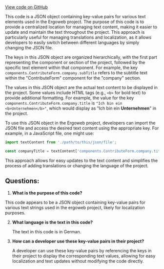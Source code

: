 [View code on GitHub](https://github.com/ergoplatform/ergoweb/content/locales/de.json)

This code is a JSON object containing key-value pairs for various text elements used in the Ergoweb project. The purpose of this code is to provide a centralized location for managing text content, making it easier to update and maintain the text throughout the project. This approach is particularly useful for managing translations and localization, as it allows developers to easily switch between different languages by simply changing the JSON file.

The keys in this JSON object are organized hierarchically, with the first part representing the component or section of the project, followed by the specific text element within that component. For example, the key `components.ContributeForm.company.subTitle` refers to the subtitle text within the "ContributeForm" component for the "company" section.

The values in this JSON object are the actual text content to be displayed in the project. Some values include HTML tags (e.g., `<b>` for bold text) to provide additional formatting. For example, the value for the key `components.ContributeForm.company.title` is `"Ich bin ein <b>Unternehmen</b>"`, which would display as "Ich bin ein **Unternehmen**" in the project.

To use this JSON object in the Ergoweb project, developers can import the JSON file and access the desired text content using the appropriate key. For example, in a JavaScript file, one might use:

```javascript
import textContent from './path/to/this/json/file';

const companyTitle = textContent['components.ContributeForm.company.title'];
```

This approach allows for easy updates to the text content and simplifies the process of adding translations or changing the language of the project.
## Questions: 
 1. **What is the purpose of this code?**

   This code appears to be a JSON object containing key-value pairs for various text strings used in the ergoweb project, likely for localization purposes.

2. **What language is the text in this code?**

   The text in this code is in German.

3. **How can a developer use these key-value pairs in their project?**

   A developer can use these key-value pairs by referencing the keys in their project to display the corresponding text values, allowing for easy localization and text updates without modifying the code directly.